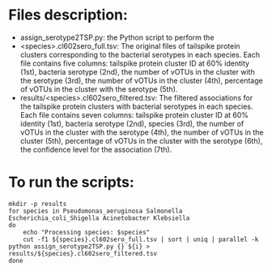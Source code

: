 # Files description:
- assign_serotype2TSP.py: the Python script to perform the 
- \<species\>.cl602sero_full.tsv: The original files of tailspike protein clusters corresponding to the bacterial serotypes in each species. Each file contains five columns: tailspike protein cluster ID at 60% identity (1st), bacteria serotype (2nd), the number of vOTUs in the cluster with the serotype (3rd), the number of vOTUs in the cluster (4th), percentage of vOTUs in the cluster with the serotype (5th).
- results/\<species\>.cl602sero_filtered.tsv: The filtered associations for the tailspike protein clusters with bacterial serotypes in each species. Each file contains seven columns: tailspike protein cluster ID at 60% identity (1st), bacteria serotype (2nd), species (3rd), the number of vOTUs in the cluster with the serotype (4th), the number of vOTUs in the cluster (5th), percentage of vOTUs in the cluster with the serotype (6th), the confidence level for the association (7th).

# To run the scripts:
```
mkdir -p results
for species in Pseudomonas_aeruginosa Salmonella Escherichia_coli_Shigella Acinetobacter Klebsiella
do
    echo "Processing species: $species"
    cut -f1 ${species}.cl602sero_full.tsv | sort | uniq | parallel -k python assign_serotype2TSP.py {} ${i} > results/${species}.cl602sero_filtered.tsv
done
```
